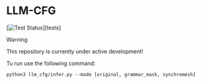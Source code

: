 # LLM-CFG

[![Test Status][test-img]][tests]

> [!WARNING]  
> This repository is currently under active development!

Tu run use the following command:
```
python3 llm_cfg/infer.py --mode [original, grammar_mask, synchromesh]  
```

[test-img]: https://github.com/shubhamugare/llm-cfg/actions/workflows/run_tests.yml/badge.svg
